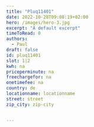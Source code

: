 ```yaml
---
title: "Pluq11401"
date: 2022-10-28T09:08:19+02:00
hero: /images/hero-3.jpg
excerpt: "A default excerpt"
timeToRead: 0
authors:
  - Paul
draft: false
id: pluq11401
slot: 1|2
kwh: na
priceperminute: na
freechargefor: na
onetimefee: na
country: de
locationname: locationname
street: street
zip_city: zip-city


---
```

